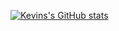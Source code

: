 [![Kevins's GitHub stats](https://github-readme-stats.vercel.app/api?username=kevinunger&count_private=true&show_icons=true&theme=radical)](https://github.com/anuraghazra/github-readme-stats&count_private=true&show_icons=true&theme=radical)
